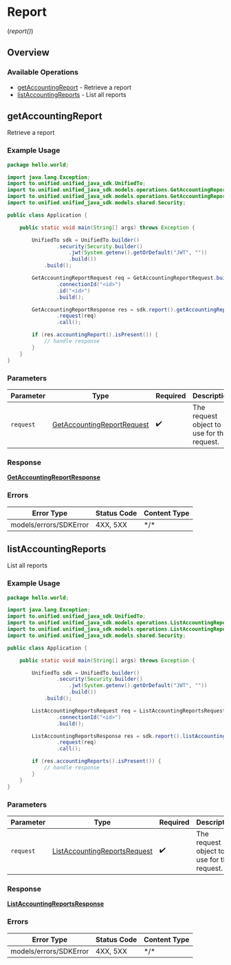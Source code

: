# Report
(*report()*)

## Overview

### Available Operations

* [getAccountingReport](#getaccountingreport) - Retrieve a report
* [listAccountingReports](#listaccountingreports) - List all reports

## getAccountingReport

Retrieve a report

### Example Usage

<!-- UsageSnippet language="java" operationID="getAccountingReport" method="get" path="/accounting/{connection_id}/report/{id}" -->
```java
package hello.world;

import java.lang.Exception;
import to.unified.unified_java_sdk.UnifiedTo;
import to.unified.unified_java_sdk.models.operations.GetAccountingReportRequest;
import to.unified.unified_java_sdk.models.operations.GetAccountingReportResponse;
import to.unified.unified_java_sdk.models.shared.Security;

public class Application {

    public static void main(String[] args) throws Exception {

        UnifiedTo sdk = UnifiedTo.builder()
                .security(Security.builder()
                    .jwt(System.getenv().getOrDefault("JWT", ""))
                    .build())
            .build();

        GetAccountingReportRequest req = GetAccountingReportRequest.builder()
                .connectionId("<id>")
                .id("<id>")
                .build();

        GetAccountingReportResponse res = sdk.report().getAccountingReport()
                .request(req)
                .call();

        if (res.accountingReport().isPresent()) {
            // handle response
        }
    }
}
```

### Parameters

| Parameter                                                                           | Type                                                                                | Required                                                                            | Description                                                                         |
| ----------------------------------------------------------------------------------- | ----------------------------------------------------------------------------------- | ----------------------------------------------------------------------------------- | ----------------------------------------------------------------------------------- |
| `request`                                                                           | [GetAccountingReportRequest](../../models/operations/GetAccountingReportRequest.md) | :heavy_check_mark:                                                                  | The request object to use for the request.                                          |

### Response

**[GetAccountingReportResponse](../../models/operations/GetAccountingReportResponse.md)**

### Errors

| Error Type             | Status Code            | Content Type           |
| ---------------------- | ---------------------- | ---------------------- |
| models/errors/SDKError | 4XX, 5XX               | \*/\*                  |

## listAccountingReports

List all reports

### Example Usage

<!-- UsageSnippet language="java" operationID="listAccountingReports" method="get" path="/accounting/{connection_id}/report" -->
```java
package hello.world;

import java.lang.Exception;
import to.unified.unified_java_sdk.UnifiedTo;
import to.unified.unified_java_sdk.models.operations.ListAccountingReportsRequest;
import to.unified.unified_java_sdk.models.operations.ListAccountingReportsResponse;
import to.unified.unified_java_sdk.models.shared.Security;

public class Application {

    public static void main(String[] args) throws Exception {

        UnifiedTo sdk = UnifiedTo.builder()
                .security(Security.builder()
                    .jwt(System.getenv().getOrDefault("JWT", ""))
                    .build())
            .build();

        ListAccountingReportsRequest req = ListAccountingReportsRequest.builder()
                .connectionId("<id>")
                .build();

        ListAccountingReportsResponse res = sdk.report().listAccountingReports()
                .request(req)
                .call();

        if (res.accountingReports().isPresent()) {
            // handle response
        }
    }
}
```

### Parameters

| Parameter                                                                               | Type                                                                                    | Required                                                                                | Description                                                                             |
| --------------------------------------------------------------------------------------- | --------------------------------------------------------------------------------------- | --------------------------------------------------------------------------------------- | --------------------------------------------------------------------------------------- |
| `request`                                                                               | [ListAccountingReportsRequest](../../models/operations/ListAccountingReportsRequest.md) | :heavy_check_mark:                                                                      | The request object to use for the request.                                              |

### Response

**[ListAccountingReportsResponse](../../models/operations/ListAccountingReportsResponse.md)**

### Errors

| Error Type             | Status Code            | Content Type           |
| ---------------------- | ---------------------- | ---------------------- |
| models/errors/SDKError | 4XX, 5XX               | \*/\*                  |